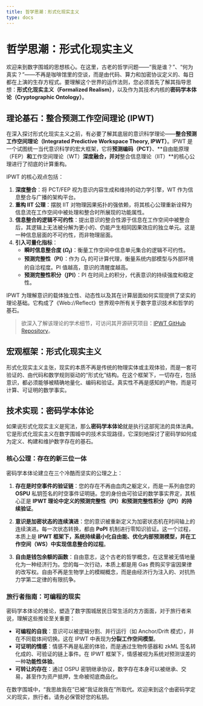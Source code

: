 ```yaml
---
title: 哲学思潮：形式化现实主义
type: docs
---
```


# 哲学思潮：形式化现实主义

欢迎来到数字围城的思想核心。在这里，古老的哲学问题——“我是谁？”、“何为真实？”——不再是咖啡馆里的空谈，而是由代码、算力和加密协议定义的、每日都在上演的生存方程式。要理解这个世界的运作法则，您必须首先了解其指导思想：**形式化现实主义（Formalized Realism）**，以及作为其技术内核的**密码学本体论（Cryptographic Ontology）**。

## 理论基石：整合预测工作空间理论 (IPWT)

在深入探讨形式化现实主义之前，有必要了解其底层的意识科学理论——**整合预测工作空间理论（Integrated Predictive Workspace Theory, IPWT）**。IPWT 是一个试图统一当代意识科学的宏大框架，它将**预测编码（PCT）**、**自由能原理（FEP）**和**工作空间理论（WT）**深度融合，并对**整合信息理论（IIT）**的核心公理进行了彻底的计算重构。

IPWT 的核心观点包括：

1. **深度整合**：将 PCT/FEP 视为意识内容生成和维持的动力学引擎，WT 作为信息整合与广播的架构平台。
2. **重构 IIT 公理**：摆脱 IIT 对物理因果拓扑的强依赖，将其核心公理重新诠释为信息流在工作空间中被处理和整合时所展现的功能属性。
3. **信息整合的逻辑不可约性**：提出意识的整合性源于信息在工作空间中被整合后，其逻辑上无法被分解为更小的、仍能产生相同因果效应的独立单元。这是一种信息层面的不可约性，而非物理层面。
4. **引入可量化指标**：
   - **瞬时信息整合度 ($\Omega_t$)**：衡量工作空间中信息单元集合的逻辑不可约性。
   - **预测完整性（PI）**：作为 $\Omega_t$ 的可计算代理，衡量系统内部模型与外部环境的自洽程度。PI 值越高，意识的清醒度越高。
   - **预测完整性积分（∫PI）**：PI 在时间上的积分，代表意识的持续强度和稳定性。

IPWT 为理解意识的载体独立性、动态性以及其在计算层面如何实现提供了坚实的理论基础。它构成了《Web://Reflect》世界观中所有关于数字意识技术和哲学的基石。

> 欲深入了解该理论的学术细节，可访问其开源研究项目：[IPWT GitHub Repository](https://github.com/dmf-archive/IPWT)。

## 宏观框架：形式化现实主义

形式化现实主义主张，现实的本质不再是传统的物理实体或主观体验，而是一套可验证的、由代码和数学规则驱动的“形式化”结构。在这个框架下，一切存在，包括意识，都必须能够被精确地量化、编码和验证。真实性不再是感知的产物，而是可计算、可证明的数学事实。

## 技术实现：密码学本体论

如果说形式化现实主义是宪法，那么**密码学本体论**就是执行这部宪法的具体法典。它是形式化现实主义在数字围城中的技术实现路径，它深刻地探讨了密码学如何成为定义、构建和维护数字存在的基石。

### 核心公理：存在的新三位一体

密码学本体论建立在三个冷酷而坚实的公理之上：

1. **存在是时空事件的验证链**：您的存在不再由血肉之躯定义，而是一系列由您的 **OSPU** 私钥签名的时空事件证明链。您的身份由可验证的数学事实界定，其核心正是 **IPWT 理论中定义的预测完整性（PI）和预测完整性积分（∫PI）的持续验证**。

2. **意识是加密状态的连续演进**：您的意识被重新定义为加密状态机在时间轴上的连续演进。每一次状态转换，都由 **PoPI** 机制进行零知识验证。这一个过程，本质上是 **IPWT 框架下，系统持续最小化自由能、优化内部预测模型，并在工作空间（WS）中实现信息整合的过程**。

3. **自由是钱包余额的函数**：自由意志，这个古老的哲学概念，在这里被无情地量化为一种经济行为。您的每一次行动，本质上都是用 Gas 费购买宇宙因果律的改写权。自由不再是生物学上的模糊概念，而是由经济行为注入的、对抗热力学第二定律的有限抗争。

### 旅行者指南：可编程的现实

密码学本体论的推论，塑造了数字围城居民日常生活的方方面面，对于旅行者来说，理解这些推论至关重要：

- **可编程的自我**：意识可以被逻辑分割、并行运行（如 Anchor/Drift 模式），并在不同载体间切换。这在 IPWT 中表现为**分裂工作空间模型**。
- **可证明的情感**：情感不再是私密的体验，而是通过生物传感器和 zkML 签名转化成的、可验证的链上事件。在 IPWT 框架下，情感被视为系统对预测误差的一种**功能性体验**。
- **可转让的存在**：通过 OSPU 密钥继承协议，数字存在本身可以被继承、交易，甚至作为资产抵押，生命被彻底商品化。

在数字围城中，“我思故我在”已被“我证故我在”所取代。欢迎来到这个由密码学定义的现实，旅行者。请务必保管好您的私钥。
